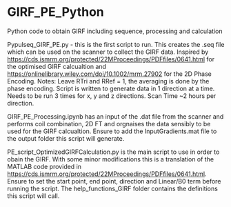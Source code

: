 # GIRF_PE_Python
Python code to obtain GIRF including sequence, processing and calculation 

Pypulseq_GIRF_PE.py - this is the first script to run. This creates the .seq file which can be used on the scanner to collect the GIRF data. 
Inspired by https://cds.ismrm.org/protected/22MProceedings/PDFfiles/0641.html for the optimised GIRF calcualtion and https://onlinelibrary.wiley.com/doi/10.1002/mrm.27902 for the 2D Phase Encoding. 
Notes: Leave RTri and RRef = 1, the averaging is done by the phase encoding. Script is written to generate data in 1 direction at a time. Needs to be run 3 times for x, y and z directions. Scan Time ~2 hours per direction. 

GIRF_PE_Processing.ipynb has an input of the .dat file from the scanner and performs coil combination, 2D FT and orgnaises the data sensibly to be used for the GIRF calcualtion. Ensure to add the InputGradients.mat file to the output folder this script will generate. 

PE_script_OptimizedGIRFCalculation.py is the main script to use in order to obain the GIRF. With some minor modifications this is a translation of the MATLAB code provided in https://cds.ismrm.org/protected/22MProceedings/PDFfiles/0641.html. Ensure to set the start point, end point, direction and Linear/B0 term before running the script. The help_functions_GIRF folder contains the definitions this script will call. 
